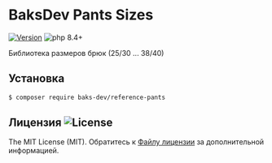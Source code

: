 # BaksDev Pants Sizes

[![Version](https://img.shields.io/badge/version-7.2.1-blue)](https://github.com/baks-dev/reference-pants/releases)
![php 8.4+](https://img.shields.io/badge/php-min%208.4-red.svg)

Библиотека размеров брюк (25/30 ... 38/40)

## Установка

``` bash
$ composer require baks-dev/reference-pants
```

## Лицензия ![License](https://img.shields.io/badge/MIT-green)

The MIT License (MIT). Обратитесь к [Файлу лицензии](LICENSE.md) за дополнительной информацией.
